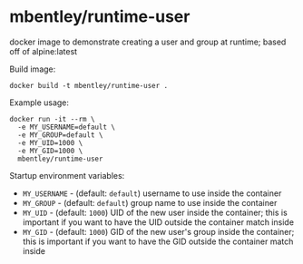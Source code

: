 mbentley/runtime-user
=====================

docker image to demonstrate creating a user and group at runtime; based off of alpine:latest

Build image:
```
docker build -t mbentley/runtime-user .
```

Example usage:
```
docker run -it --rm \
  -e MY_USERNAME=default \
  -e MY_GROUP=default \
  -e MY_UID=1000 \
  -e MY_GID=1000 \
  mbentley/runtime-user
```

Startup environment variables:
  * `MY_USERNAME` - (default: `default`) username to use inside the container
  * `MY_GROUP` - (default: `default`) group name to use inside the container
  * `MY_UID` - (default: `1000`) UID of the new user inside the container; this is important if you want to have the UID outside the container match inside
  * `MY_GID` - (default: `1000`) GID of the new user's group inside the container; this is important if you want to have the GID outside the container match inside

